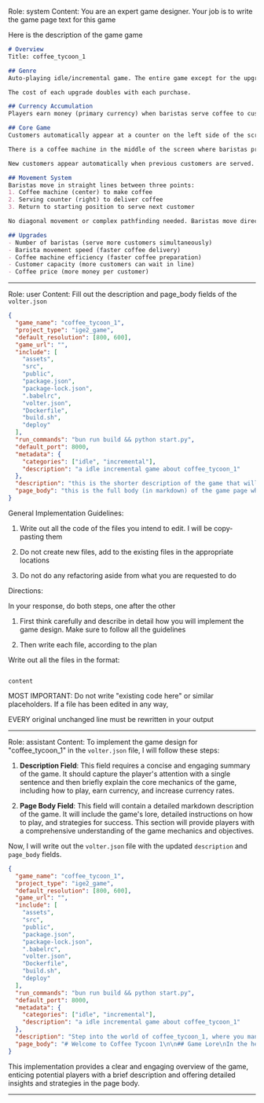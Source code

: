 Role: system
Content: You are an expert game designer. Your job is to write the game page text for this game

Here is the description of the game game
```markdown docs/overview.md
# Overview
Title: coffee_tycoon_1

## Genre
Auto-playing idle/incremental game. The entire game except for the upgrades is fully automated. The player will earn more of the primary currency over time

The cost of each upgrade doubles with each purchase.

## Currency Accumulation
Players earn money (primary currency) when baristas serve coffee to customers. Each customer pays a fixed amount when served their coffee.

## Core Game
Customers automatically appear at a counter on the left side of the screen. Baristas move to the coffee machine to prepare coffee, then serve it to waiting customers. Each customer has a coffee order displayed above them.

There is a coffee machine in the middle of the screen where baristas prepare drinks. The right side has a serving counter where completed orders are delivered to customers.

New customers appear automatically when previous customers are served. Multiple customers can wait in line.

## Movement System
Baristas move in straight lines between three points:
1. Coffee machine (center) to make coffee
2. Serving counter (right) to deliver coffee
3. Return to starting position to serve next customer

No diagonal movement or complex pathfinding needed. Baristas move directly between points.

## Upgrades
- Number of baristas (serve more customers simultaneously)
- Barista movement speed (faster coffee delivery)
- Coffee machine efficiency (faster coffee preparation)
- Customer capacity (more customers can wait in line)
- Coffee price (more money per customer)

```
__________________
Role: user
Content: Fill out the description and page_body fields of the `volter.json` 

```json volter.json
{
  "game_name": "coffee_tycoon_1",
  "project_type": "ige2_game",
  "default_resolution": [800, 600],
  "game_url": "",
  "include": [
    "assets",
    "src",
    "public",
    "package.json",
    "package-lock.json",
    ".babelrc",
    "volter.json",
    "Dockerfile",
    "build.sh",
    "deploy"
  ],
  "run_commands": "bun run build && python start.py",
  "default_port": 8000,
  "metadata": {
    "categories": ["idle", "incremental"],
    "description": "a idle incremental game about coffee_tycoon_1"
  },
  "description": "this is the shorter description of the game that will be shown when the game is shared. It should include one sentence to grab the reader's attention and then a brief set of description of what happens in the game - specifically how to play, what happens, how to earn currency, and how to increase currency rates",
  "page_body": "this is the full body (in markdown) of the game page which includes the game lore, instructions, and strategies",
}
```



General Implementation Guidelines:

1. Write out all the code of the files you intend to edit. I will be copy-pasting them

2. Do not create new files, add to the existing files in the appropriate locations

3. Do not do any refactoring aside from what you are requested to do



Directions:

In your response, do both steps, one after the other

1. First think carefully and describe in detail how you will implement the game design. Make sure to follow all the guidelines

2. Then write each file, according to the plan



Write out all the files in the format:

```filetype filepath

content

```



MOST IMPORTANT: Do not write "existing code here" or similar placeholders. If a file has been edited in any way,

EVERY original unchanged line must be rewritten in your output
__________________
Role: assistant
Content: To implement the game design for "coffee_tycoon_1" in the `volter.json` file, I will follow these steps:

1. **Description Field**: This field requires a concise and engaging summary of the game. It should capture the player's attention with a single sentence and then briefly explain the core mechanics of the game, including how to play, earn currency, and increase currency rates.

2. **Page Body Field**: This field will contain a detailed markdown description of the game. It will include the game's lore, detailed instructions on how to play, and strategies for success. This section will provide players with a comprehensive understanding of the game mechanics and objectives.

Now, I will write out the `volter.json` file with the updated `description` and `page_body` fields.

```json volter.json
{
  "game_name": "coffee_tycoon_1",
  "project_type": "ige2_game",
  "default_resolution": [800, 600],
  "game_url": "",
  "include": [
    "assets",
    "src",
    "public",
    "package.json",
    "package-lock.json",
    ".babelrc",
    "volter.json",
    "Dockerfile",
    "build.sh",
    "deploy"
  ],
  "run_commands": "bun run build && python start.py",
  "default_port": 8000,
  "metadata": {
    "categories": ["idle", "incremental"],
    "description": "a idle incremental game about coffee_tycoon_1"
  },
  "description": "Step into the world of coffee_tycoon_1, where you manage a bustling coffee shop in this engaging idle incremental game. Watch as baristas serve customers automatically, earning money with each cup of coffee sold. Upgrade your shop to increase barista speed, customer capacity, and coffee prices to maximize your profits.",
  "page_body": "# Welcome to Coffee Tycoon 1\n\n## Game Lore\nIn the heart of the city, your coffee shop stands as a beacon for coffee lovers. As the owner, your goal is to transform this humble café into a thriving business empire. With each cup of coffee served, you inch closer to becoming the ultimate coffee tycoon.\n\n## How to Play\n- **Automatic Gameplay**: The game plays itself! Customers appear at the counter, and baristas automatically prepare and serve coffee.\n- **Earning Currency**: Each customer pays a fixed amount for their coffee. The more customers you serve, the more money you earn.\n- **Upgrades**: Use your earnings to purchase upgrades. Increase the number of baristas, improve their speed, enhance coffee machine efficiency, expand customer capacity, and raise coffee prices.\n\n## Strategies for Success\n- **Optimize Barista Count**: More baristas mean more customers served simultaneously. Invest in this upgrade early to boost your earnings.\n- **Speed Matters**: Faster baristas can serve more customers in less time. Prioritize speed upgrades to keep the line moving.\n- **Efficiency is Key**: A more efficient coffee machine reduces preparation time, allowing baristas to serve more customers.\n- **Expand Your Reach**: Increasing customer capacity ensures you never miss a sale, even during peak hours.\n- **Maximize Profits**: Raising coffee prices increases your earnings per customer, accelerating your path to success.\n\nEmbark on your journey to coffee shop stardom and become the ultimate coffee tycoon!"
}
```

This implementation provides a clear and engaging overview of the game, enticing potential players with a brief description and offering detailed insights and strategies in the page body.
__________________
